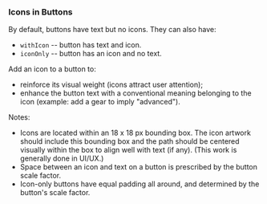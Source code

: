 ### Icons in Buttons

By default, buttons have text but no icons. They can also have:

* `withIcon` -- button has text and icon.
* `iconOnly` -- button has an icon and no text.

Add an icon to a button to:

* reinforce its visual weight (icons attract user attention);
* enhance the button text with a conventional meaning belonging to the icon (example: add a gear to imply "advanced").

Notes:

* Icons are located within an 18 x 18 px bounding box. The icon artwork should include this bounding box and the path should be centered visually within the box to align well with text (if any). (This work is generally done in UI/UX.)
* Space between an icon and text on a button is prescribed by the button scale factor.
* Icon-only buttons have equal padding all around, and determined by the button's scale factor.